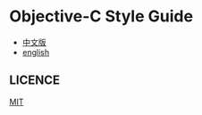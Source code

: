 # Objective-C Style Guide

* [中文版](objective-c-style-guide-zh.md)
* [english](objective-c-style-guide-en.md)

## LICENCE

[MIT](LICENSE)
